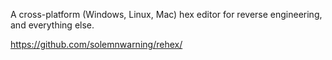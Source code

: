 A cross-platform (Windows, Linux, Mac) hex editor for reverse engineering, and everything else.

https://github.com/solemnwarning/rehex/
